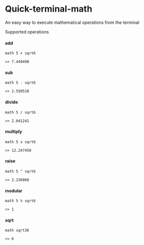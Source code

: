 # Quick-terminal-math
An easy way to execute mathematical operations from the terminal

Supported operations<br/>
#### add
```
math 5 + sqrt6

>> 7.449490
``` 
#### sub
```
math 5 - sqrt6

>> 2.550510
```
#### divide
```
math 5 / sqrt6

>> 2.041241
```

#### multiply
```
math 5 x sqrt6

>> 12.247450
```

#### raise
```
math 5 ^ sqrt6

>> 2.236068
```

#### modular
```
math 5 % sqrt6

>> 1
```
#### sqrt
```
math sqrt36

>> 6
```
